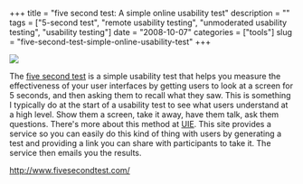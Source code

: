 +++
title = "five second test: A simple online usability test"
description = ""
tags = ["5-second test", "remote usability testing", "unmoderated usability testing", "usability testing"]
date = "2008-10-07"
categories = ["tools"]
slug = "five-second-test-simple-online-usability-test"
+++


<div class="tool-screenshot mb1"><a href="http://www.fivesecondtest.com/"><img id="bluga-thumbnail-2797" class="bluga-thumbnail custom" src="//media.konigi.com/bluga/
wt5230f03c96a19_custom.jpg"/></a></div><p>The <a href="http://www.fivesecondtest.com/">five second test</a> is a simple usability test that helps you measure the effectiveness of your user interfaces by getting users to look at a screen for 5 seconds, and then asking them to recall what they saw. This is something I typically do at the start of a usability test to see what users understand at a high level. Show them a screen, take it away, have them talk, ask them questions. There's more about this method at <a href="http://www.uie.com/articles/five_second_test/">UIE</a>. This site provides a service so you can easily do this kind of thing with users by generating a test and providing a link you can share with participants to take it. The service then emails you the results. </p>
  
<p><a href="http://www.fivesecondtest.com/">http://www.fivesecondtest.com/</a></p>
      
